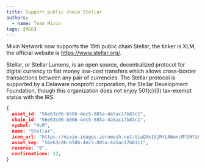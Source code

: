 ```yaml
---
title: Support public chain Stellar
authors:  
  - name: Team Mixin
tags: [MGD]
---
```


Mixin Network now supports the 15th public chain Stellar, the ticker is XLM, the official website is <https://www.stellar.org/>.

Stellar, or Stellar Lumens, is an open source, decentralized protocol for digital currency to fiat money low-cost transfers which allows cross-border transactions between any pair of currencies. The Stellar protocol is supported by a Delaware nonprofit corporation, the Stellar Development Foundation, though this organization does not enjoy 501(c)(3) tax-exempt status with the IRS.



```json
{
  asset_id: "56e63c06-b506-4ec5-885a-4a5ac17b83c1",
  chain_id: "56e63c06-b506-4ec5-885a-4a5ac17b83c1",
  symbol: "XLM",
  name: "Stellar",
  icon_url: "https://mixin-images.zeromesh.net/ViaQAx1SjMrLNWwncMfOHYzB4uaWXusmvZ1OErxwf4kME6kkadICrxnXBvavw94ZEn_fa-lfDAR1g9Jb6J9PqaJ4cDPp4A8CW18=s128";;,
  asset_key: "56e63c06-b506-4ec5-885a-4a5ac17b83c1",
  reserve: "0",
  confirmations: 12,
}
```

